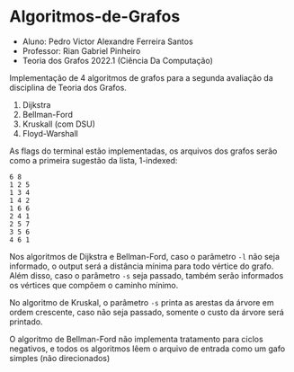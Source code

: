 # Algoritmos-de-Grafos

* Aluno: Pedro Victor Alexandre Ferreira Santos  
* Professor: Rian Gabriel Pinheiro
* Teoria dos Grafos 2022.1 (Ciência Da Computação)

Implementação de 4 algoritmos de grafos para a segunda avaliação da disciplina de Teoria dos Grafos.
1. Dijkstra
2. Bellman-Ford
3. Kruskall (com DSU)
4. Floyd-Warshall

As flags do terminal estão implementadas, os arquivos dos grafos serão como a primeira sugestão da lista, 1-indexed:
```
6 8
1 2 5
1 3 4
1 4 2
1 6 6
2 4 1
2 5 7
3 5 6
4 6 1
```
Nos algoritmos de Dijkstra e Bellman-Ford, caso o parâmetro ```-l``` não seja informado, o output será a distância mínima para todo vértice do grafo. Além disso, caso o parâmetro ```-s``` seja passado, também serão informados os vértices que compôem o caminho mínimo.

No algoritmo de Kruskal, o parâmetro ```-s``` printa as arestas da árvore em ordem crescente, caso não seja passado, somente o custo da árvore será printado.

O algoritmo de Bellman-Ford não implementa tratamento para ciclos negativos, e todos os algoritmos lêem o arquivo de entrada como um gafo simples (não direcionados)
